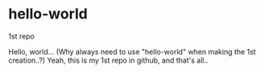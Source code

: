 # hello-world
1st repo

Hello, world... (Why always need to use "hello-world" when making the 1st creation..?)
Yeah, this is my 1st repo in github, and that's all..
